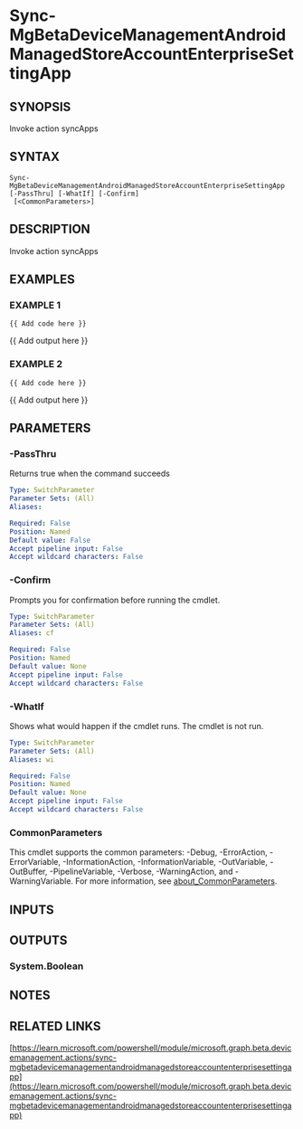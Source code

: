 ﻿---
external help file: Microsoft.Graph.Beta.DeviceManagement.Actions-help.xml
Module Name: Microsoft.Graph.Beta.DeviceManagement.Actions
online version: https://learn.microsoft.com/powershell/module/microsoft.graph.beta.devicemanagement.actions/sync-mgbetadevicemanagementandroidmanagedstoreaccountenterprisesettingapp
schema: 2.0.0
---

# Sync-MgBetaDeviceManagementAndroidManagedStoreAccountEnterpriseSettingApp

## SYNOPSIS
Invoke action syncApps

## SYNTAX

```
Sync-MgBetaDeviceManagementAndroidManagedStoreAccountEnterpriseSettingApp [-PassThru] [-WhatIf] [-Confirm]
 [<CommonParameters>]
```

## DESCRIPTION
Invoke action syncApps

## EXAMPLES

### EXAMPLE 1
```
{{ Add code here }}
```

{{ Add output here }}

### EXAMPLE 2
```
{{ Add code here }}
```

{{ Add output here }}

## PARAMETERS

### -PassThru
Returns true when the command succeeds

```yaml
Type: SwitchParameter
Parameter Sets: (All)
Aliases:

Required: False
Position: Named
Default value: False
Accept pipeline input: False
Accept wildcard characters: False
```

### -Confirm
Prompts you for confirmation before running the cmdlet.

```yaml
Type: SwitchParameter
Parameter Sets: (All)
Aliases: cf

Required: False
Position: Named
Default value: None
Accept pipeline input: False
Accept wildcard characters: False
```

### -WhatIf
Shows what would happen if the cmdlet runs.
The cmdlet is not run.

```yaml
Type: SwitchParameter
Parameter Sets: (All)
Aliases: wi

Required: False
Position: Named
Default value: None
Accept pipeline input: False
Accept wildcard characters: False
```

### CommonParameters
This cmdlet supports the common parameters: -Debug, -ErrorAction, -ErrorVariable, -InformationAction, -InformationVariable, -OutVariable, -OutBuffer, -PipelineVariable, -Verbose, -WarningAction, and -WarningVariable. For more information, see [about_CommonParameters](http://go.microsoft.com/fwlink/?LinkID=113216).

## INPUTS

## OUTPUTS

### System.Boolean
## NOTES

## RELATED LINKS

[https://learn.microsoft.com/powershell/module/microsoft.graph.beta.devicemanagement.actions/sync-mgbetadevicemanagementandroidmanagedstoreaccountenterprisesettingapp](https://learn.microsoft.com/powershell/module/microsoft.graph.beta.devicemanagement.actions/sync-mgbetadevicemanagementandroidmanagedstoreaccountenterprisesettingapp)

